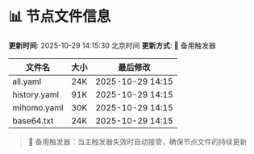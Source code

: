 # 📊 节点文件信息

**更新时间**: 2025-10-29 14:15:30 北京时间
**更新方式**: 🔄 备用触发器

| 文件名 | 大小 | 最后修改 |
|--------|------|----------|
| all.yaml | 24K | 2025-10-29 14:15 |
| history.yaml | 91K | 2025-10-29 14:15 |
| mihomo.yaml | 30K | 2025-10-29 14:15 |
| base64.txt | 24K | 2025-10-29 14:15 |

> 🔄 备用触发器：当主触发器失效时自动接管，确保节点文件的持续更新
